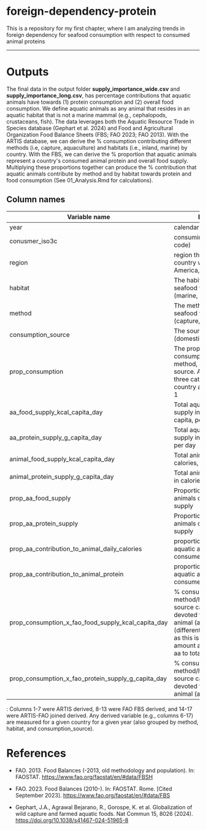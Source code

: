 # foreign-dependency-protein

This is a repository for my first chapter, where I am analyzing trends in foreign dependency for seafood consumption with respect to consumed animal proteins

------------------------------------------------------------------------

# Outputs

The final data in the output folder **supply_importance_wide.csv** and **supply_importance_long.csv**, has percentage contributions that aquatic animals have towards (1) protein consumption and (2) overall food consumption. We define aquatic animals as any animal that resides in an aquatic habitat that is not a marine mammal (e.g., cephalopods, crustaceans, fish). The data leverages both the Aquatic Resource Trade in Species database (Gephart et al. 2024) and Food and Agricultural Organization Food Balance Sheets (FBS; FAO 2023; FAO 2013). With the ARTIS database, we can derive the % consumption contributing different methods (i.e, capture, aquaculture) and habitats (i.e., inland, marine) by country. With the FBS, we can derive the % proportion that aquatic animals represent a country's consumed animal protein and overall food supply. Multiplying these proportions together can produce the % contribution that aquatic animals contribute by method and by habitat towards protein and food consumption (See 01_Analysis.Rmd for calculations).

## Column names

| Variable name | Explanation |
|------------------------------------|------------------------------------|
| year | calendar year |
| conusmer_iso3c | consuming country (in ISO3 code) |
| region | region the consuming country was in (e.g., North America, Asia, Oceania) |
| habitat | The habitat the consumed seafood was caught from (marine, inland) |
| method | The method the consumed seafood was produced from (capture, aquaculture) |
| consumption_source | The source of production (domestic, foreign) |
| prop_consumption | The proportion of seafood consumption by habitat, method, and consumption source. Adding across these three categories within a country and year will sum to 1 |
| aa_food_supply_kcal_capita_day | Total aquatic animal food supply in calories, per capita, per day |
| aa_protein_supply_g_capita_day | Total aquatic animal protein supply in calories per capita per day |
| animal_food_supply_kcal_capita_day | Total animal food supply in calories, per capita, per day |
| animal_protein_supply_g_capita_day | Total animal protein supply in calories per capita per day |
| prop_aa_food_supply | Proportion that aquatic animals contribute to food supply |
| prop_aa_protein_supply | Proportion that aquatic animals contribute to protein supply |
| prop_aa_contribution_to_animal_daily_calories | proportion contribution that aquatic animals contribute to consumed animal foods |
| prop_aa_contribution_to_animal_protein | proportion contribution that aquatic animals contribute to consumed animal proteins |
| prop_consumption_x_fao_food_supply_kcal_capita_day | \% consumption (by method/habitat/consumption source category) that is devoted to the total aquatic animal (aa) food supplies (different from contribution as this is the direct aa amount and not the prop of aa to total animal foods |
| prop_consumption_x_fao_protein_supply_g_capita_day | \% consumption (by method/habitat/consumption source category) that is devoted to the total aquatic animal (aa) protein supply |

: Columns 1-7 were ARTIS derived, 8-13 were FAO FBS derived, and 14-17 were ARTIS-FAO joined derived. Any derived variable (e.g., columns 6-17) are measured for a given country for a given year (also grouped by method, habitat, and consumption_source).

# References

-   FAO. 2013. Food Balances (-2013, old methodology and population). In: FAOSTAT. <https://www.fao.org/faostat/en/#data/FBSH>

-   FAO. 2023. Food Balances (2010-). In: FAOSTAT. Rome. [Cited September 2023]. <https://www.fao.org/faostat/en/#data/FBS>

-   Gephart, J.A., Agrawal Bejarano, R., Gorospe, K. et al. Globalization of wild capture and farmed aquatic foods. Nat Commun 15, 8026 (2024). <https://doi.org/10.1038/s41467-024-51965-8>
